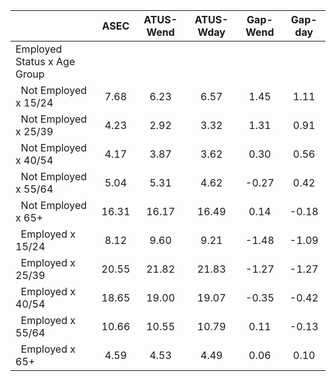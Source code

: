 
|                      |         ASEC |    ATUS-Wend |    ATUS-Wday |     Gap-Wend |      Gap-day |
| -------------------- | :----------: | :----------: | :----------: | :----------: | :----------: |
| Employed Status x Age Group |              |              |              |              |              |
| &nbsp;&nbsp;Not Employed x 15/24 |         7.68 |         6.23 |         6.57 |         1.45 |         1.11 |
| &nbsp;&nbsp;Not Employed x 25/39 |         4.23 |         2.92 |         3.32 |         1.31 |         0.91 |
| &nbsp;&nbsp;Not Employed x 40/54 |         4.17 |         3.87 |         3.62 |         0.30 |         0.56 |
| &nbsp;&nbsp;Not Employed x 55/64 |         5.04 |         5.31 |         4.62 |        -0.27 |         0.42 |
| &nbsp;&nbsp;Not Employed x 65+ |        16.31 |        16.17 |        16.49 |         0.14 |        -0.18 |
| &nbsp;&nbsp;Employed x 15/24 |         8.12 |         9.60 |         9.21 |        -1.48 |        -1.09 |
| &nbsp;&nbsp;Employed x 25/39 |        20.55 |        21.82 |        21.83 |        -1.27 |        -1.27 |
| &nbsp;&nbsp;Employed x 40/54 |        18.65 |        19.00 |        19.07 |        -0.35 |        -0.42 |
| &nbsp;&nbsp;Employed x 55/64 |        10.66 |        10.55 |        10.79 |         0.11 |        -0.13 |
| &nbsp;&nbsp;Employed x 65+ |         4.59 |         4.53 |         4.49 |         0.06 |         0.10 |

